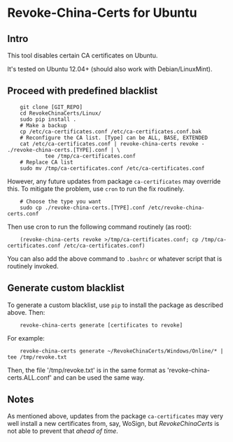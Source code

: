 Revoke-China-Certs for Ubuntu
=========================================

## Intro

This tool disables certain CA certificates on Ubuntu.

It's tested on Ubuntu 12.04+ (should also work with Debian/LinuxMint).

## Proceed with predefined blacklist

        git clone [GIT_REPO]
        cd RevokeChinaCerts/Linux/
        sudo pip install .
        # Make a backup
        cp /etc/ca-certificates.conf /etc/ca-certificates.conf.bak
        # Reconfigure the CA list. [Type] can be ALL, BASE, EXTENDED
        cat /etc/ca-certificates.conf | revoke-china-certs revoke - ./revoke-china-certs.[TYPE].conf | \
                tee /tmp/ca-certificates.conf
        # Replace CA list
        sudo mv /tmp/ca-certificates.conf /etc/ca-certificates.conf

However, any future updates from package `ca-certificates` may override this.
To mitigate the problem, use `cron` to run the fix routinely.

        # Choose the type you want
        sudo cp ./revoke-china-certs.[TYPE].conf /etc/revoke-china-certs.conf

Then use cron to run the following command routinely (as root):

        (revoke-china-certs revoke >/tmp/ca-certificates.conf; cp /tmp/ca-certificates.conf /etc/ca-certificates.conf)

You can also add the above command to `.bashrc` or whatever script that is routinely invoked.

## Generate custom blacklist

To generate a custom blacklist, use `pip` to install the package as described above. Then:

        revoke-china-certs generate [certificates to revoke]

For example:

        revoke-china-certs generate ~/RevokeChinaCerts/Windows/Online/* | tee /tmp/revoke.txt

Then, the file '/tmp/revoke.txt' is in the same format as 'revoke-china-certs.ALL.conf' and
can be used the same way.


## Notes

As mentioned above, updates from the package `ca-certificates` may very well
install a new certificates from, say, WoSign, but *RevokeChinaCerts* is not
able to prevent that *ahead of time*.



